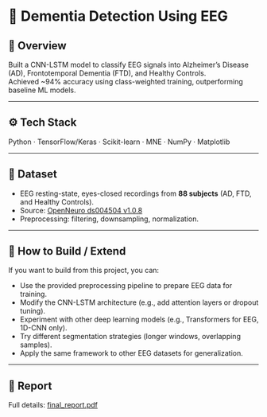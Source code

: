# 🧠 Dementia Detection Using EEG  

## 📌 Overview  
Built a CNN-LSTM model to classify EEG signals into Alzheimer’s Disease (AD), Frontotemporal Dementia (FTD), and Healthy Controls.  
Achieved ~94% accuracy using class-weighted training, outperforming baseline ML models.  

---

## ⚙️ Tech Stack  
Python · TensorFlow/Keras · Scikit-learn · MNE · NumPy · Matplotlib  

---

## 📂 Dataset  
- EEG resting-state, eyes-closed recordings from **88 subjects** (AD, FTD, and Healthy Controls).  
- Source: [OpenNeuro ds004504 v1.0.8](https://openneuro.org/datasets/ds004504/versions/1.0.8)  
- Preprocessing: filtering, downsampling, normalization.  

---

## 🚀 How to Build / Extend  
If you want to build from this project, you can:  
- Use the provided preprocessing pipeline to prepare EEG data for training.  
- Modify the CNN-LSTM architecture (e.g., add attention layers or dropout tuning).  
- Experiment with other deep learning models (e.g., Transformers for EEG, 1D-CNN only).  
- Try different segmentation strategies (longer windows, overlapping samples).  
- Apply the same framework to other EEG datasets for generalization.  

---

## 📑 Report  
Full details: [final_report.pdf](./final_report.pdf)  
